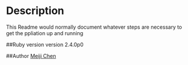 # Description
This Readme would normally document whatever steps are necessary to get the ppliation up and running

##Ruby version
version 2.4.0p0

##Author
[Meiji Chen](https://github.com/meijichen)

